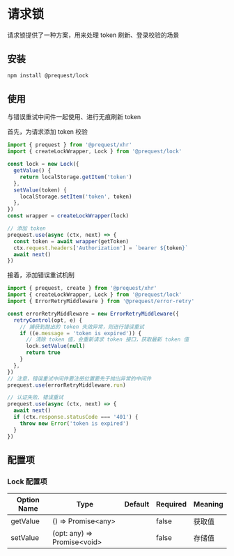 # 请求锁

请求锁提供了一种方案，用来处理 token 刷新、登录校验的场景

## 安装

```bash
npm install @prequest/lock
```

## 使用

与错误重试中间件一起使用、进行无痕刷新 token

首先，为请求添加 token 校验

```ts
import { prequest } from '@prequest/xhr'
import { createLockWrapper, Lock } from '@prequest/lock'

const lock = new Lock({
  getValue() {
    return localStorage.getItem('token')
  },
  setValue(token) {
    localStorage.setItem('token', token)
  },
})
const wrapper = createLockWrapper(lock)

// 添加 token
prequest.use(async (ctx, next) => {
  const token = await wrapper(getToken)
  ctx.request.headers['Authorization'] = `bearer ${token}`
  await next()
})
```

接着，添加错误重试机制

```ts
import { prequest, create } from '@prequest/xhr'
import { createLockWrapper, Lock } from '@prequest/lock'
import { ErrorRetryMiddleware } from '@prequest/error-retry'

const errorRetryMiddleware = new ErrorRetryMiddleware({
  retryControl(opt, e) {
    // 捕获到抛出的 token 失效异常，则进行错误重试
    if ((e.message = 'token is expired')) {
      // 清除 token 值，会重新请求 token 接口，获取最新 token 值
      lock.setValue(null)
      return true
    }
  },
})
// 注意，错误重试中间件要注册位置要先于抛出异常的中间件
prequest.use(errorRetryMiddleware.run)

// 认证失败、错误重试
prequest.use(async (ctx, next) => {
  await next()
  if (ctx.response.statusCode === '401') {
    throw new Error('token is expired')
  }
})
```

## 配置项

### Lock 配置项

| Option Name | Type                          | Default | Required | Meaning |
| ----------- | ----------------------------- | ------- | -------- | ------- |
| getValue    | () => Promise\<any\>          |         | false    | 获取值  |
| setValue    | (opt: any) => Promise\<void\> |         | false    | 存储值  |
